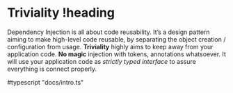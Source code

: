 # Triviality !heading

Dependency Injection is all about code reusability. 
It’s a design pattern aiming to make high-level code reusable, 
by separating the object creation / configuration from usage. **Triviality** highly aims to keep away from your application code. 
**No magic** injection with tokens, annotations whatsoever. It will use your application code 
as *strictly typed interface* to assure everything is connect properly. 

#typescript "docs/intro.ts"
